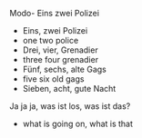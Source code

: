 Modo- Eins zwei Polizei

- Eins, zwei Polizei
- one two police
- Drei, vier, Grenadier
- three four grenadier
- Fünf, sechs, alte Gags
- five six old gags
- Sieben, acht, gute Nacht

Ja ja ja, was ist los, was ist das?
- what is going on, what is that

